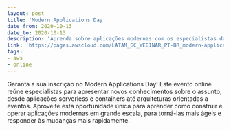 ```yaml
---
layout: post
title: 'Modern Applications Day'
date_from: 2020-10-13
date_to: 2020-10-13
description: 'Aprenda sobre aplicações modernas com os especialistas da AWS'
link: 'https://pages.awscloud.com/LATAM_GC_WEBINAR_PT-BR_modern-applications-online_20201003_01RegistrationPage.html'
tags:
- aws
- online
---
```


Garanta a sua inscrição no Modern Applications Day! Este evento online reúne especialistas para apresentar novos conhecimentos sobre o assunto, desde aplicações serverless e containers até arquiteturas orientadas a eventos. Aproveite esta oportunidade única para aprender como construir e operar aplicações modernas em grande escala, para torná-las mais ágeis e responder às mudanças mais rapidamente.

